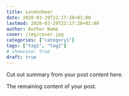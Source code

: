 ```yaml
---
title: Londonbeer
date: 2020-03-29T22:17:28+01:00
lastmod: 2020-03-29T22:17:28+01:00
author: Author Name
cover: /img/cover.jpg
categories: ["category1"]
tags: ["tag1", "tag2"]
# showcase: true
draft: true
---
```


Cut out summary from your post content here.

<!--more-->

The remaining content of your post.
